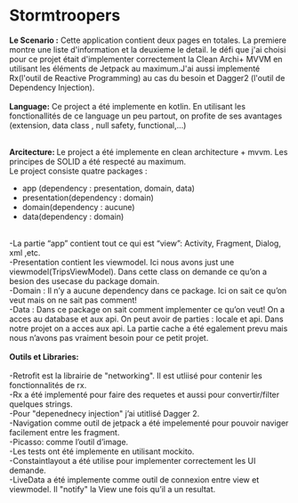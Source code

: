 # Stormtroopers
<b>Le Scenario :</b> Cette application contient deux pages en totales. La premiere montre une liste d'information et la deuxieme le detail. le défi que j'ai choisi pour ce projet était d'implementer correctement la Clean Archi+ MVVM en utilisant les éléments de Jetpack au maximum.J'ai aussi implementé Rx(l'outil de Reactive Programming) au cas du besoin et Dagger2 (l'outil de Dependency Injection).<br><br>
<b>Language:</b>
Ce project a été implemente en kotlin. En utilisant les fonctionallités de ce language un peu partout, on profite de ses avantages (extension, data class , null safety, functional,…)
<br><br>

<b>Arcitecture: </b>
Le project a été implemente en clean architecture + mvvm. Les principes de SOLID a été respecté au maximum. 
<br>
Le project consiste quatre packages : 
- app (dependency : presentation, domain, data)
- presentation(dependency : domain)
- domain(dependency : aucune)
- data(dependency : domain)
<br>
-La partie “app” contient tout ce qui est  “view”: Activity, Fragment, Dialog, xml ,etc.<br>
-Presentation contient les viewmodel. Ici nous avons just une viewmodel(TripsViewModel). Dans cette class on demande ce qu’on a besion des usecase du package domain. 
<br>-Domain : Il n’y a aucune dependency dans ce package. Ici on sait ce qu’on veut mais on ne sait pas comment!
<br>-Data : Dans ce package on sait comment implementer ce qu’on veut! On a acces au database et aux api.
On peut avoir de parties : locale et api. Dans notre projet on a acces aux api. La partie cache a été egalement prevu mais nous n’avons pas vraiment besoin pour ce petit projet.
<br><br><b>Outils et Libraries:</b><br>
<br>-Retrofit est la librairie de "networking". Il est utliisé pour contenir les fonctionnalités de rx.
<br>-Rx a été implementé pour faire des requetes et aussi pour convertir/filter quelques strings.
<br>-Pour "depenednecy injection" j’ai utitlisé Dagger 2.
<br>-Navigation comme outil de jetpack a été impelementé pour pouvoir naviger facilement entre les fragment.
<br>-Picasso: comme l’outil d’image.
<br>-Les tests ont été implemente en utilisant mockito.
<br>-Constaintlayout a été utilise pour implementer correctement les UI demande.
<br>-LiveData a été implemente comme outil de connexion entre view et viewmodel. Il "notify" la View une fois qu’il a un resultat.


